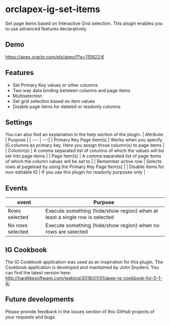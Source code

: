 # orclapex-ig-set-items
Set page items based on Interactive Grid selection. This plugin enables you to use advanced features declaratively.

## Demo
https://apex.oracle.com/pls/apex/f?p=115922:6

## Features
* Set Primary Key values or other columns
* Two way data binding between columns and page items
* Multiselection
* Set grid selection based on item values
* Disable page items for deleted or readonly columns

## Settings
You can also find an explanation in the help section of the plugin.
| Attribute | Purpose |
| --- | ---|
| Primary Key Page Item(s) | Works when you specify IG columns as primary key. Here you assign those column(s) to page items |
| Column(s) | A comma separated list of columns of which the values will be set into page items |
| Page Item(s) | A comma separated list of page items of which the column values will be set to |
| Remember active row | Selects rows at pageload by using the Primary Key Page Item(s) |
| Disable items for non-editable IG | If you use this plugin for readonly purposes only |

## Events
| event | Purpose |
| --- | ---|
| Rows selected | Execute something (hide/show region) when at least a single row is selected |
| No rows selected | Execute something (hide/show region) when no rows are selected |

## IG Cookbook
The IG Cookbook application was used as an inspiration for this plugin. The Cookbook application is developed and maintained by John Snyders. You can find the latest version here:
http://hardlikesoftware.com/weblog/2018/01/01/apex-ig-cookbook-for-5-1-4/

## Future developments
Please provide feedback in the issues section of this GitHub projects of your requests and bugs.
